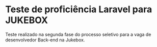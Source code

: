 # Teste de proficiência Laravel para JUKEBOX

Teste realizado na segunda fase do processo seletivo para a vaga de desenvolvedor Back-end na Jukebox.
